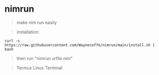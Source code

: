 # nimrun
> make nim run easily

> installation:
> 
```curl -s https://raw.githubusercontent.com/Waynecoffe/nimrun/main/install.sh | bash```

> then run "nimrun urfile.nim"

> Termux
> Linux
> Terminal
